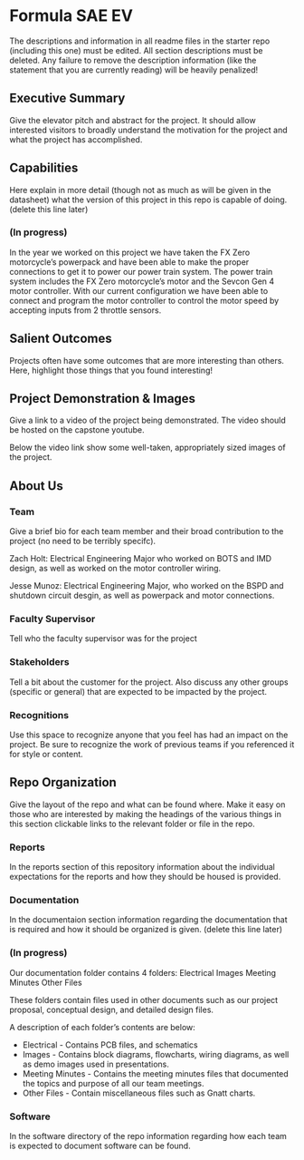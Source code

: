 # Formula SAE EV

The descriptions and information in all readme files in the starter repo (including this one) must be edited. All section descriptions must be deleted. Any failure to remove the description information (like the statement that you are currently reading) will be heavily penalized!

## Executive Summary

Give the elevator pitch and abstract for the project. It should allow interested visitors to broadly understand the motivation for the project and what the project has accomplished.


## Capabilities

Here explain in more detail (though not as much as will be given in the datasheet) what the version of this project in this repo is capable of doing. (delete this line later)

### (In progress)
In the year we worked on this project we have taken the FX Zero motorcycle’s powerpack and have been able to make the proper connections to get it to power our power train system. The power train system includes the FX Zero motorcycle’s motor and the Sevcon Gen 4 motor controller. With our current configuration we have been able to connect and program the motor controller to control the motor speed by accepting inputs from 2 throttle sensors. 


## Salient Outcomes

Projects often have some outcomes that are more interesting than others. Here, highlight those things that you found interesting!


## Project Demonstration & Images

Give a link to a video of the project being demonstrated. The video should be hosted on the capstone youtube.

Below the video link show some well-taken, appropriately sized images of the project.


## About Us

### Team

Give a brief bio for each team member and their broad contribution to the project (no need to be terribly specifc).

Zach Holt: Electrical Engineering Major who worked on BOTS and IMD design, as well as worked on the motor controller wiring.

Jesse Munoz: Electrical Engineering Major, who worked on the BSPD and shutdown circuit desgin, as well as powerpack and motor connections.

### Faculty Supervisor

Tell who the faculty supervisor was for the project

### Stakeholders

Tell a bit about the customer for the project. Also discuss any other groups (specific or general) that are expected to be impacted by the project.

### Recognitions

Use this space to recognize anyone that you feel has had an impact on the project. Be sure to recognize the work of previous teams if you referenced it for style or content. 

## Repo Organization

Give the layout of the repo and what can be found where. Make it easy on those who are interested by making the headings of the various things in this section clickable links to the relevant folder or file in the repo.


### Reports

In the reports section of this repository information about the individual expectations for the reports and how they should be housed is provided.

### Documentation

In the documentaion section information regarding the documentation that is required and how it should be organized is given. (delete this line later)

### (In progress)
Our documentation folder contains 4 folders:
	Electrical
	Images
	Meeting Minutes
	Other Files

These folders contain files used in other documents such as our project proposal, conceptual design, and detailed design files.

A description of each folder’s contents are below:

- Electrical - Contains PCB files, and schematics
- Images - Contains block diagrams,  flowcharts, wiring diagrams, as well as demo images used in presentations.
- Meeting Minutes - Contains the meeting minutes files that documented the topics and purpose of all our team meetings.
- Other Files - Contain miscellaneous files such as Gnatt charts.


### Software

In the software directory of the repo information regarding how each team is expected to document software can be found.
